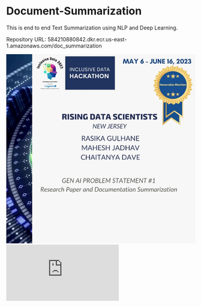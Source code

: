 # Document-Summarization
This is end to end Text Summarization using NLP and Deep Learning.

Repository URL: 584210880842.dkr.ecr.us-east-1.amazonaws.com/doc_summarization

![Honar and Award for this projects by Capgemini America Inc](https://github.com/mahesh15698/Document-Summarization/blob/main/HonarAndAward/Hackathon.jpg)
![Power Point Presentation link](https://github.com/mahesh15698/Document-Summarization/blob/main/PPT/Text%20Summarization%20PPT%20(1).pdf)




